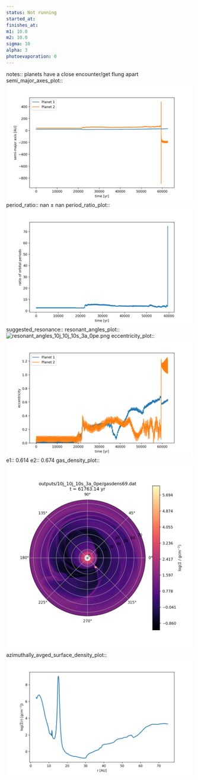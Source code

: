 ```yaml
---
status: Not running
started_at:
finishes_at:
m1: 10.0
m2: 10.0
sigma: 10
alpha: 3
photoevaporation: 0
---
```


notes:: planets have a close encounter/get flung apart
semi_major_axes_plot:: ![semi_major_axes_10j_10j_10s_3a_0pe.png](plots/semi_major_axes/semi_major_axes_10j_10j_10s_3a_0pe.png)
period_ratio:: nan ± nan
period_ratio_plot:: ![period_ratio_10j_10j_10s_3a_0pe.png](plots/period_ratio/period_ratio_10j_10j_10s_3a_0pe.png)
suggested_resonance:: 
resonant_angles_plot:: ![resonant_angles_10j_10j_10s_3a_0pe.png](plots/resonant_angles/resonant_angles_10j_10j_10s_3a_0pe.png)
eccentricity_plot:: ![eccentricity_10j_10j_10s_3a_0pe.png](plots/eccentricity/eccentricity_10j_10j_10s_3a_0pe.png)
e1:: 0.614
e2:: 0.674
gas_density_plot:: ![gas_density_10j_10j_10s_3a_0pe.png](plots/gas_density/gas_density_10j_10j_10s_3a_0pe.png)
azimuthally_avged_surface_density_plot:: ![azimuthally_avged_surface_density_10j_10j_10s_3a_0pe.png](plots/azimuthally_avged_surface_density/azimuthally_avged_surface_density_10j_10j_10s_3a_0pe.png)
